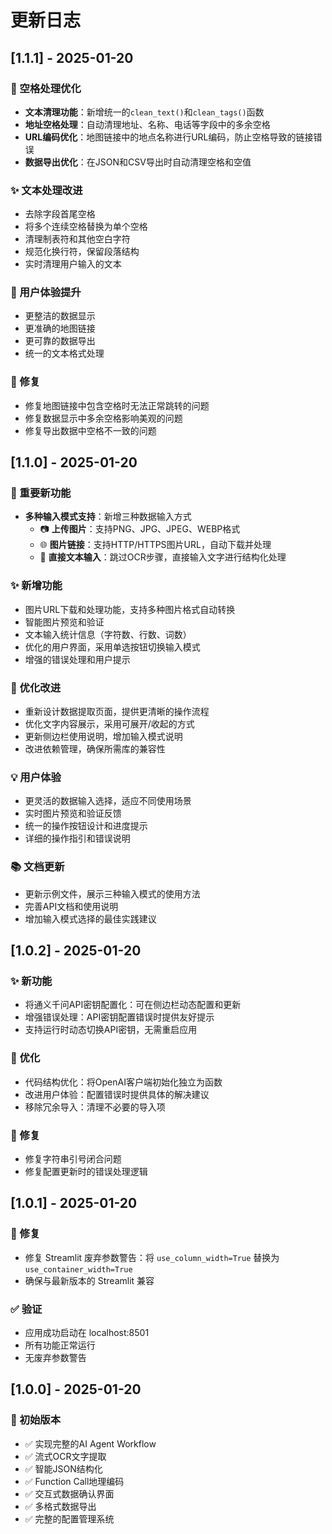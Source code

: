 # 更新日志

## [1.1.1] - 2025-01-20

### 🔧 空格处理优化
- **文本清理功能**：新增统一的`clean_text()`和`clean_tags()`函数
- **地址空格处理**：自动清理地址、名称、电话等字段中的多余空格
- **URL编码优化**：地图链接中的地点名称进行URL编码，防止空格导致的链接错误
- **数据导出优化**：在JSON和CSV导出时自动清理空格和空值

### ✨ 文本处理改进
- 去除字段首尾空格
- 将多个连续空格替换为单个空格
- 清理制表符和其他空白字符
- 规范化换行符，保留段落结构
- 实时清理用户输入的文本

### 🎯 用户体验提升
- 更整洁的数据显示
- 更准确的地图链接
- 更可靠的数据导出
- 统一的文本格式处理

### 🐛 修复
- 修复地图链接中包含空格时无法正常跳转的问题
- 修复数据显示中多余空格影响美观的问题
- 修复导出数据中空格不一致的问题

## [1.1.0] - 2025-01-20

### 🚀 重要新功能
- **多种输入模式支持**：新增三种数据输入方式
  - 📷 **上传图片**：支持PNG、JPG、JPEG、WEBP格式
  - 🌐 **图片链接**：支持HTTP/HTTPS图片URL，自动下载并处理
  - 📝 **直接文本输入**：跳过OCR步骤，直接输入文字进行结构化处理

### ✨ 新增功能
- 图片URL下载和处理功能，支持多种图片格式自动转换
- 智能图片预览和验证
- 文本输入统计信息（字符数、行数、词数）
- 优化的用户界面，采用单选按钮切换输入模式
- 增强的错误处理和用户提示

### 🔧 优化改进
- 重新设计数据提取页面，提供更清晰的操作流程
- 优化文字内容展示，采用可展开/收起的方式
- 更新侧边栏使用说明，增加输入模式说明
- 改进依赖管理，确保所需库的兼容性

### 💡 用户体验
- 更灵活的数据输入选择，适应不同使用场景
- 实时图片预览和验证反馈
- 统一的操作按钮设计和进度提示
- 详细的操作指引和错误说明

### 📚 文档更新
- 更新示例文件，展示三种输入模式的使用方法
- 完善API文档和使用说明
- 增加输入模式选择的最佳实践建议

## [1.0.2] - 2025-01-20

### ✨ 新功能
- 将通义千问API密钥配置化：可在侧边栏动态配置和更新
- 增强错误处理：API密钥配置错误时提供友好提示
- 支持运行时动态切换API密钥，无需重启应用

### 🔧 优化
- 代码结构优化：将OpenAI客户端初始化独立为函数
- 改进用户体验：配置错误时提供具体的解决建议
- 移除冗余导入：清理不必要的导入项

### 🐛 修复
- 修复字符串引号闭合问题
- 修复配置更新时的错误处理逻辑

## [1.0.1] - 2025-01-20

### 🔧 修复
- 修复 Streamlit 废弃参数警告：将 `use_column_width=True` 替换为 `use_container_width=True`
- 确保与最新版本的 Streamlit 兼容

### ✅ 验证
- 应用成功启动在 localhost:8501
- 所有功能正常运行
- 无废弃参数警告

## [1.0.0] - 2025-01-20

### 🎉 初始版本
- ✅ 实现完整的AI Agent Workflow
- ✅ 流式OCR文字提取
- ✅ 智能JSON结构化
- ✅ Function Call地理编码
- ✅ 交互式数据确认界面
- ✅ 多格式数据导出
- ✅ 完整的配置管理系统 